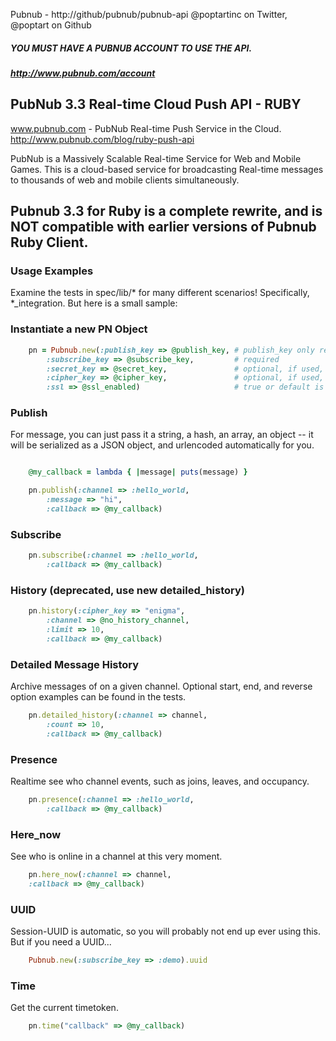 Pubnub - http://github/pubnub/pubnub-api
@poptartinc on Twitter, @poptart on Github

##### YOU MUST HAVE A PUBNUB ACCOUNT TO USE THE API.
##### http://www.pubnub.com/account

## PubNub 3.3 Real-time Cloud Push API - RUBY

www.pubnub.com - PubNub Real-time Push Service in the Cloud. 
http://www.pubnub.com/blog/ruby-push-api

PubNub is a Massively Scalable Real-time Service for Web and Mobile Games.
This is a cloud-based service for broadcasting Real-time messages
to thousands of web and mobile clients simultaneously.

## Pubnub 3.3 for Ruby is a complete rewrite, and is NOT compatible with earlier versions of Pubnub Ruby Client.
### Usage Examples
Examine the tests in spec/lib/* for many different scenarios! Specifically, *_integration. But here is a small sample:

### Instantiate a new PN Object

```ruby
    pn = Pubnub.new(:publish_key => @publish_key, # publish_key only required if publishing.
        :subscribe_key => @subscribe_key,         # required
        :secret_key => @secret_key,               # optional, if used, message signing is enabled
        :cipher_key => @cipher_key,               # optional, if used, encryption is enabled
        :ssl => @ssl_enabled)                     # true or default is false 
```

### Publish
For message, you can just pass it a string, a hash, an array, an object -- it will be serialized as a JSON object,
and urlencoded automatically for you.

```ruby

    @my_callback = lambda { |message| puts(message) }

    pn.publish(:channel => :hello_world,
        :message => "hi",
        :callback => @my_callback)
```

### Subscribe

```ruby
    pn.subscribe(:channel => :hello_world,
        :callback => @my_callback)
```

### History (deprecated, use new detailed_history)

```ruby
    pn.history(:cipher_key => "enigma",
        :channel => @no_history_channel,
        :limit => 10,
        :callback => @my_callback)
```

### Detailed Message History

Archive messages of on a given channel. Optional start, end, and reverse option examples can be found in the tests.
```ruby
    pn.detailed_history(:channel => channel,
        :count => 10, 
        :callback => @my_callback)
```

### Presence

Realtime see who channel events, such as joins, leaves, and occupancy.
```ruby
    pn.presence(:channel => :hello_world,
        :callback => @my_callback)
```

### Here_now 

See who is online in a channel at this very moment.
```ruby
    pn.here_now(:channel => channel,
    :callback => @my_callback)
```

### UUID

Session-UUID is automatic, so you will probably not end up ever using this. But if you need a UUID...
```ruby
    Pubnub.new(:subscribe_key => :demo).uuid
```

### Time 

Get the current timetoken.
```ruby
    pn.time("callback" => @my_callback)
```
